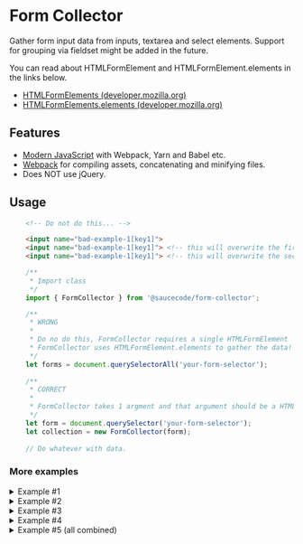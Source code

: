 # Form Collector
Gather form input data from inputs, textarea and select elements.
Support for grouping via fieldset might be added in the future.

You can read about HTMLFormElement and HTMLFormElement.elements in the links below.

* [HTMLFormElements (developer.mozilla.org)](https://developer.mozilla.org/en-US/docs/Web/API/HTMLFormElement)
* [HTMLFormElements.elements (developer.mozilla.org)](https://developer.mozilla.org/en-US/docs/Web/API/HTMLFormElement/elements)


## Features

* [Modern JavaScript](https://github.com/JeffreyWay/laravel-mix/tree/master/docs) with Webpack, Yarn and Babel etc.
* [Webpack](https://webpack.github.io/) for compiling assets, concatenating and minifying files.
* Does NOT use jQuery.

## Usage

```html
    <!-- Do not do this... -->

    <input name="bad-example-1[key1]">
    <input name="bad-example-1[key1]"> <!-- this will overwrite the first -->
    <input name="bad-example-1[key1]"> <!-- this will overwrite the second -->
```

```javascript
    /**
     * Import class 
     */
    import { FormCollector } from '@saucecode/form-collector';

    /**
     * WRONG 
     * 
     * Do no do this, FormCollector requires a single HTMLFormElement
     * FormCollector uses HTMLFormElement.elements to gather the data!
     */
    let forms = document.querySelectorAll('your-form-selector');
    
    /**
     * CORRECT
     * 
     * FormCollector takes 1 argment and that argument should be a HTMLFormElement.
     */
    let form = document.querySelector('your-form-selector');
    let collection = new FormCollector(form);
    
    // Do whatever with data.
```

### More examples

<details><summary>Example #1</summary>
<p>

```html
<form id="example-1">
    <input name="example-1[]" value="value1">
    <input name="example-1[]" value="value2">
    <input name="example-1[]" value="value3">
    <input name="example-1[]" value="value4">
</form>
```

```javascript
    let form = document.querySelector('#example-1');
    let collection = new FormCollector(form);
    
    console.log(collection);
    
    // Should print
    // 
    // {
    //     "example-1": [
    //         "value1", 
    //         "value2", 
    //         "value3", 
    //         "value4"
    //     ]
    // }
```

</p>
</details>


<details><summary>Example #2</summary>
<p>

```html
<form id="example-2">
    <input name="example-1" value="value1">
    <input name="example-2" value="value2">
    <input name="example-3" value="value3">
    <input name="example-4" value="value4">
</form>
```

```javascript
    let form = document.querySelector('#example-2');
    let collection = new FormCollector(form);
    
    console.log(collection);
    
    // Should print
    // 
    // {
    //     "example-1": "value1",
    //     "example-2": "value2",
    //     "example-3": "value3",
    //     "example-4": "value4",
    // }
```

</p>
</details>


<details><summary>Example #3</summary>
<p>

```html
<form id="example-3">
    <input name="example-3[key1]" value="value1">
    <input name="example-3[key2]" value="value2">
    <input name="example-3[key3]" value="value3">
    <input name="example-3[key4]" value="value4">
</form>
```

```javascript
    let form = document.querySelector('#example-3');
    let collection = new FormCollector(form);
    
    console.log(collection);
    
    // Should print
    // 
    // {
    //     "example-3": {
    //         key1: "value1", 
    //         key2: "value2", 
    //         key3: "value3", 
    //         key4: "value4"
    //     }
    // }
```

</p>
</details>


<details><summary>Example #4</summary>
<p>

```html
<form id="example-4">
    <input name="example-4[key1][]" value="value1">
    <input name="example-4[key1][]" value="value2">
    <input name="example-4[key2][]" value="value3">
    <input name="example-4[key2][]" value="value4">
</form>
```

```javascript
    let form = document.querySelector('#example-4');
    let collection = new FormCollector(form);
    
    console.log(collection);
    
    // Should print
    // 
    // {
    //     "example-4": {
    //         key1: [
    //             "value1",
    //             "value2"
    //         ],
    //         key2: [
    //             "value3",
    //             "value4"
    //         ]
    //     }
    // }
```

</p>
</details>


<details><summary>Example #5 (all combined)</summary>
<p>

```html
<form id="example-5">
    <div>
        <input name="example-1" value="value1">
        <input name="example-2" value="value2">
        <input name="example-3" value="value3">
        <input name="example-4" value="value4">
    </div>
    
    <div>
        <input name="example-5[]" value="value1">
        <input name="example-5[]" value="value2">
        <input name="example-5[]" value="value3">
        <input name="example-5[]" value="value4">
    </div>

    <div>
        <input name="example-6[key1]" value="value1">
        <input name="example-6[key2]" value="value2">
        <input name="example-6[key3]" value="value3">
        <input name="example-6[key4]" value="value4">
    </div>
    
    <div>
        <input name="example-7[key1][]" value="value1">
        <input name="example-7[key1][]" value="value2">
        <input name="example-7[key2][]" value="value3">
        <input name="example-7[key2][]" value="value4">
    </div>
</form>
```

```javascript
    let form = document.querySelector('#example-5');
    let collection = new FormCollector(form);
    
    console.log(collection);
    
    // Should print
    // 
    // {
    //     "example-1": "value1",
    //     "example-2": "value2",
    //     "example-3": "value3",
    //     "example-4": "value4",
    //     "example-5": [
    //         "value1", 
    //         "value2", 
    //         "value3", 
    //         "value4"
    //     ]
    //     "example-6": {
    //         key1: "value1", 
    //         key2: "value2", 
    //         key3: "value3", 
    //         key4: "value4"
    //     }
    //     "example-7": {
    //         key1: [
    //             "value1",
    //             "value2"
    //         ],
    //         key2: [
    //             "value3",
    //             "value4"
    //         ]
    //     }
    // }
```

</p>
</details>
